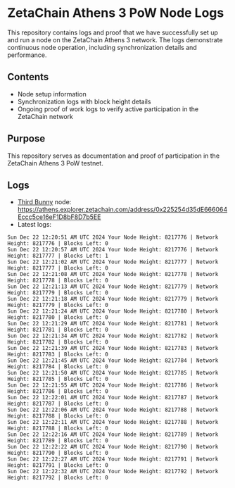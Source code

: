 # ZetaChain Athens 3 PoW Node Logs
This repository contains logs and proof that we have successfully set up and run a node on the ZetaChain Athens 3 network. The logs demonstrate continuous node operation, including synchronization details and performance.

## Contents
- Node setup information
- Synchronization logs with block height details
- Ongoing proof of work logs to verify active participation in the ZetaChain network

## Purpose
This repository serves as documentation and proof of participation in the ZetaChain Athens 3 PoW testnet.

## Logs

- [Third Bunny](https://thirdbunny.xyz/) node: https://athens.explorer.zetachain.com/address/0x225254d35dE666064Eccc5ce16eF1D8bF8D7b5EE
- Latest logs:
```
Sun Dec 22 12:20:51 AM UTC 2024 Your Node Height: 8217776 | Network Height: 8217776 | Blocks Left: 0
Sun Dec 22 12:20:57 AM UTC 2024 Your Node Height: 8217776 | Network Height: 8217777 | Blocks Left: 1
Sun Dec 22 12:21:02 AM UTC 2024 Your Node Height: 8217777 | Network Height: 8217777 | Blocks Left: 0
Sun Dec 22 12:21:08 AM UTC 2024 Your Node Height: 8217778 | Network Height: 8217778 | Blocks Left: 0
Sun Dec 22 12:21:13 AM UTC 2024 Your Node Height: 8217779 | Network Height: 8217779 | Blocks Left: 0
Sun Dec 22 12:21:18 AM UTC 2024 Your Node Height: 8217779 | Network Height: 8217779 | Blocks Left: 0
Sun Dec 22 12:21:24 AM UTC 2024 Your Node Height: 8217780 | Network Height: 8217780 | Blocks Left: 0
Sun Dec 22 12:21:29 AM UTC 2024 Your Node Height: 8217781 | Network Height: 8217781 | Blocks Left: 0
Sun Dec 22 12:21:34 AM UTC 2024 Your Node Height: 8217782 | Network Height: 8217782 | Blocks Left: 0
Sun Dec 22 12:21:39 AM UTC 2024 Your Node Height: 8217783 | Network Height: 8217783 | Blocks Left: 0
Sun Dec 22 12:21:45 AM UTC 2024 Your Node Height: 8217784 | Network Height: 8217784 | Blocks Left: 0
Sun Dec 22 12:21:50 AM UTC 2024 Your Node Height: 8217785 | Network Height: 8217785 | Blocks Left: 0
Sun Dec 22 12:21:55 AM UTC 2024 Your Node Height: 8217786 | Network Height: 8217786 | Blocks Left: 0
Sun Dec 22 12:22:01 AM UTC 2024 Your Node Height: 8217787 | Network Height: 8217787 | Blocks Left: 0
Sun Dec 22 12:22:06 AM UTC 2024 Your Node Height: 8217788 | Network Height: 8217788 | Blocks Left: 0
Sun Dec 22 12:22:11 AM UTC 2024 Your Node Height: 8217788 | Network Height: 8217788 | Blocks Left: 0
Sun Dec 22 12:22:16 AM UTC 2024 Your Node Height: 8217789 | Network Height: 8217789 | Blocks Left: 0
Sun Dec 22 12:22:22 AM UTC 2024 Your Node Height: 8217790 | Network Height: 8217790 | Blocks Left: 0
Sun Dec 22 12:22:27 AM UTC 2024 Your Node Height: 8217791 | Network Height: 8217791 | Blocks Left: 0
Sun Dec 22 12:22:32 AM UTC 2024 Your Node Height: 8217792 | Network Height: 8217792 | Blocks Left: 0
```
